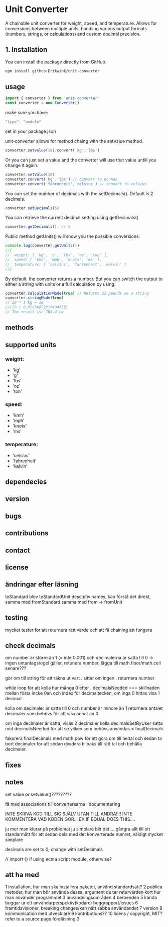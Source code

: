 # Unit Converter

A chainable unit converter for weight, speed, and temperature. Allows for conversions between multiple units, handling various output formats (numbers, strings, or calculations) and custom decimal precision.

## 1. Installation

You can install the package directly from GitHub.

```bash
npm install github:Erikwink/unit-converter
```

## usage
```javascript
import { converter } from 'unit-converter'
const converter = new Converter()
```
make sure you have: 
```javascript
"type": "module"
```
set in your package.json


unit-converter allows for method chaing with the setValue method.
```javascript
converter.setvalue(10).convert('kg','lbs')
```
Or you can just set a value and the converter will use that value untill you change it again. 
```javascript
converter.setValue(10)
converter.convert('kg','lbs') // convert to pounds
converter.convert('fahrenheit','celsius') // convert to celsius
```

You can set the number of decimals with the setDecimals(). Default is 2 decimals.
```javascript
converter.setDecimals(5)
```
You can retrieve the current decimal setting using getDecimals()
```javascript
converter.getDecimals(); // 5
```

Public method getUnits() will show you the possible conversions.
```javascript
console.log(converter.getUnits())
//{
//  weight: [ 'kg', 'g', 'lbs', 'oz', 'ton' ],
//  speed: [ 'kmh', 'mph', 'knots', 'ms' ],
//  temperature: [ 'celsius', 'fahrenheit', 'kelvin' ]
//}
```
By default, the converter returns a number. But you can switch the output to either a string with units or a full calculation by using:
```javascript
converter.calculationMode(true) // Returns 22 pounds as a string
converter.stringMode(true) 
// 20 * 1 kg = 20
//(20 / 0.02834952316484755)
// The result is: 705.4 oz
```

## methods
## supported units
### weight:
* 'kg'
* 'g'
* 'lbs'
* 'oz'
* 'ton' 
### speed:
* 'kmh'
* 'mph'
* 'knots'
* 'ms' 
### temperature:
* 'celsius'
* 'fahrenheit'
* 'kelvin'

## dependecies
## version
## bugs
## contributions
## contact
## license

## ändringar efter läsning
toStandard blev toStandardUnit desciptiv names, kan förstå det direkt, samma med fromStandard
samma med from -> fromUnit

## testing 
mycket tester för att returnera rätt värde och att få chaining att fungera

## check decimals

om number är större än 1  (=  inte 0.001) och decimalerna är satta till 0 -> ingen untantagsregel gäller, retunera number, lägga till math.floor/math.ceil senare???

gör om till string för att räkna ut vart . sitter
om ingen . returnera number

while loop för att kolla hur många 0 efter . 
decimalsNeeded === skillnaden mellan fösta incke 0an och index för decimaltecken, om inga 0 hittas visa 1 decimal

kolla om decimaler är satta till 0 och number är mindre än 1
returnera antalet decimaler som behövs för att visa annat än 0

om inga decimaler är satta, visas 2 decimaler
kolla decimalsSetByUser satta mot decimalsNeeded för att se vilken som behövs användas = finalDecimals

fakorera finalDecimals med math.pow för att göra om till heltal och sedan ta bort decimaler för att sedan dividera tillbaks till rätt tal och behålla decimaler. 
## fixes

## notes
set value or setvalue()?????????

få med associations till convertersarna i documentering

INTE SKRIVA KOD TILL SIG SJÄLV UTAN TILL ANDRA!!!!
INTE KOMMENTERA VAD KODEN GÖR... EX IF EQUAL DOES THIS....

ju mer man klurar på problemet ju simplare blir det.... gångra allt till ett standarmått för att sedan dela med det konverterade numret, väldigt mycket simplare

decimals are set to 0, change with setDecimals

// import {} if using ecma script module, otherwise?

## att ha med 
1 installation, hur man ska installera paketet, använd standardsätt?
2 publica metoder, hur man bör använda dessa. argument de tar returvärden
kort hur man använder programmet
3 användningsområden
4 beroenden
5 kända buggar ur ett användarperspektiv(kodare) buggrapport/issues
6 framtidsvisioner, breaking changes/kan nått sabba användandet
7 version
8 kommunication med utvecklare
9 kontributions??
10 licens / copyright, MIT? refer to a source page föreläsning 3




